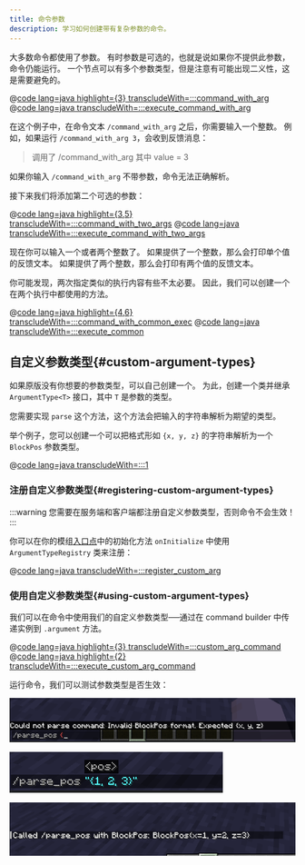 ```yaml
---
title: 命令参数
description: 学习如何创建带有复杂参数的命令。
---
```


大多数命令都使用了参数。 有时参数是可选的，也就是说如果你不提供此参数，命令仍能运行。 一个节点可以有多个参数类型，但是注意有可能出现二义性，这是需要避免的。

@[code lang=java highlight={3} transcludeWith=:::command_with_arg](@/reference/1.21.8/src/main/java/com/example/docs/command/FabricDocsReferenceCommands.java)
@[code lang=java transcludeWith=:::execute_command_with_arg](@/reference/1.21.8/src/main/java/com/example/docs/command/FabricDocsReferenceCommands.java)

在这个例子中，在命令文本 `/command_with_arg` 之后，你需要输入一个整数。 例如，如果运行 `/command_with_arg 3`，会收到反馈消息：

> 调用了 /command_with_arg 其中 value = 3

如果你输入 `/command_with_arg` 不带参数，命令无法正确解析。

接下来我们将添加第二个可选的参数：

@[code lang=java highlight={3,5} transcludeWith=:::command_with_two_args](@/reference/1.21.8/src/main/java/com/example/docs/command/FabricDocsReferenceCommands.java)
@[code lang=java transcludeWith=:::execute_command_with_two_args](@/reference/1.21.8/src/main/java/com/example/docs/command/FabricDocsReferenceCommands.java)

现在你可以输入一个或者两个整数了。 如果提供了一个整数，那么会打印单个值的反馈文本。 如果提供了两个整数，那么会打印有两个值的反馈文本。

你可能发现，两次指定类似的执行内容有些不太必要。 因此，我们可以创建一个在两个执行中都使用的方法。

@[code lang=java highlight={4,6} transcludeWith=:::command_with_common_exec](@/reference/1.21.8/src/main/java/com/example/docs/command/FabricDocsReferenceCommands.java)
@[code lang=java transcludeWith=:::execute_common](@/reference/1.21.8/src/main/java/com/example/docs/command/FabricDocsReferenceCommands.java)

## 自定义参数类型{#custom-argument-types}

如果原版没有你想要的参数类型，可以自己创建一个。 为此，创建一个类并继承 `ArgumentType<T>` 接口，其中 `T` 是参数的类型。

您需要实现 `parse` 这个方法，这个方法会把输入的字符串解析为期望的类型。

举个例子，您可以创建一个可以把格式形如 `{x, y, z}` 的字符串解析为一个 `BlockPos` 参数类型。

@[code lang=java transcludeWith=:::1](@/reference/1.21.8/src/main/java/com/example/docs/command/BlockPosArgumentType.java)

### 注册自定义参数类型{#registering-custom-argument-types}

:::warning
您需要在服务端和客户端都注册自定义参数类型，否则命令不会生效！
:::

你可以在你的模组[入口点](./getting-started/project-structure#entrypoints)中的初始化方法 `onInitialize` 中使用 `ArgumentTypeRegistry` 类来注册：

@[code lang=java transcludeWith=:::register_custom_arg](@/reference/1.21.8/src/main/java/com/example/docs/command/FabricDocsReferenceCommands.java)

### 使用自定义参数类型{#using-custom-argument-types}

我们可以在命令中使用我们的自定义参数类型──通过在 command builder 中传递实例到 `.argument` 方法。

@[code lang=java highlight={3} transcludeWith=:::custom_arg_command](@/reference/1.21.8/src/main/java/com/example/docs/command/FabricDocsReferenceCommands.java)
@[code lang=java highlight={2} transcludeWith=:::execute_custom_arg_command](@/reference/1.21.8/src/main/java/com/example/docs/command/FabricDocsReferenceCommands.java)

运行命令，我们可以测试参数类型是否生效：

![无效参数](/assets/develop/commands/custom-arguments_fail.png)

![有效参数](/assets/develop/commands/custom-arguments_valid.png)

![命令结果](/assets/develop/commands/custom-arguments_result.png)
